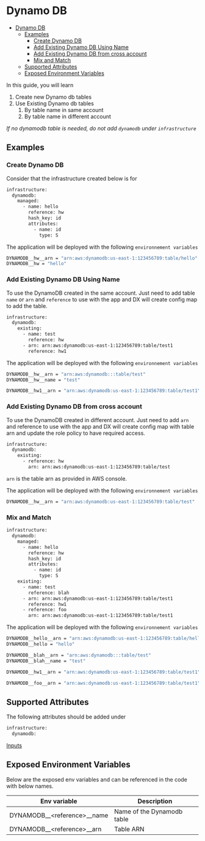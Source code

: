 # Dynamo DB

- [Dynamo DB](#dynamo-db)
  - [Examples](#examples)
    - [Create Dynamo DB](#create-dynamo-db)
    - [Add Existing Dynamo DB Using Name](#add-existing-dynamo-db-using-name)
    - [Add Existing Dynamo DB from cross account](#add-existing-dynamo-db-from-cross-account)
    - [Mix and Match](#mix-and-match)
  - [Supported Attributes](#supported-attributes)
  - [Exposed Environment Variables](#exposed-environment-variables)

In this guide, you will learn

1. Create new Dynamo db tables
2. Use Existing Dynamo db tables
   1. By table name in same account
   2. By table name in different account

*If no dynamodb table is needed, do not add `dynamodb` under `infrastructure`*

## Examples

### Create Dynamo DB

Consider that the infrastructure created below is for

```bash
infrastructure:
  dynamodb:
    managed:
      - name: hello
        reference: hw
        hash_key: id
        attributes:
          - name: id
            type: S
```

The application will be deployed with the following `environnement variables`

```bash
DYNAMODB__hw__arn = "arn:aws:dynamodb:us-east-1:123456789:table/hello"
DYNAMODB__hw = "hello"
```

### Add Existing Dynamo DB Using Name

To use the DynamoDB created in the same account. Just need to add table `name` or `arn`  and `reference` to use with the app and DX will create config map to add the table.

```bash
infrastructure:
  dynamodb:
    existing:
      - name: test
        reference: hw
      - arn: arn:aws:dynamodb:us-east-1:123456789:table/test1
        reference: hw1

```

The application will be deployed with the following `environnement variables`

```bash
DYNAMODB__hw__arn = "arn:aws:dynamodb:::table/test"
DYNAMODB__hw__name = "test"

DYNAMODB__hw1__arn = "arn:aws:dynamodb:us-east-1:123456789:table/test1"
```

### Add Existing Dynamo DB from cross account

To use the DynamoDB created in different account. Just need to add `arn` and reference to use with the app and DX will create config map with table arn and update the role policy to have required access.

```bash
infrastructure:
  dynamodb:
    existing:
      - reference: hw
        arn: arn:aws:dynamodb:us-east-1:123456789:table/test
```

`arn` is the table arn as provided in AWS console.

The application will be deployed with the following `environnement variables`

```bash
DYNAMODB__hw__arn = "arn:aws:dynamodb:us-east-1:123456789:table/test"
```

### Mix and Match

```bash
infrastructure:
  dynamodb:
    managed:
      - name: hello
        reference: hw
        hash_key: id
        attributes:
          - name: id
            type: S
    existing:
      - name: test
        reference: blah
      - arn: arn:aws:dynamodb:us-east-1:123456789:table/test1
        reference: hw1
      - reference: foo
        arn: arn:aws:dynamodb:us-east-1:123456789:table/test1
```

The application will be deployed with the following `environnement variables`

```bash
DYNAMODB__hello__arn = "arn:aws:dynamodb:us-east-1:123456789:table/hello"
DYNAMODB__hello = "hello"

DYNAMODB__blah__arn = "arn:aws:dynamodb:::table/test"
DYNAMODB__blah__name = "test"

DYNAMODB__hw1__arn = "arn:aws:dynamodb:us-east-1:123456789:table/test1"

DYNAMODB__foo__arn = "arn:aws:dynamodb:us-east-1:123456789:table/test1"
```

## Supported Attributes

The following attributes should be added under

```bash
infrastructure:
  dynamodb:
```

[Inputs](../../modules/common/dynamodb/README.md#inputs)

## Exposed Environment Variables

Below are the exposed env variables and can be referenced
in the code with below names.

| Env variable                 | Description                |
| ---------------------------- | -------------------------- |
| DYNAMODB__\<reference>__name | Name of the Dynamodb table |
| DYNAMODB__\<reference>__arn  | Table ARN                  |
